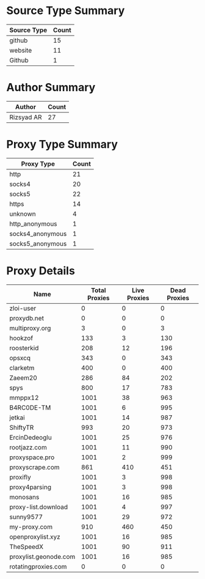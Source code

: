 # Source Type Summary

| Source Type | Count |
|-------------|-------|
| github | 15 |
| website | 11 |
| Github | 1 |


# Author Summary

| Author | Count |
|--------|-------|
| Rizsyad AR | 27 |


# Proxy Type Summary

| Proxy Type | Count |
|------------|-------|
| http | 21 |
| socks4 | 20 |
| socks5 | 22 |
| https | 14 |
| unknown | 4 |
| http_anonymous | 1 |
| socks4_anonymous | 1 |
| socks5_anonymous | 1 |


# Proxy Details

| Name | Total Proxies | Live Proxies | Dead Proxies |
|------|---------------|--------------|---------------|
| zloi-user | 0 | 0 | 0 |
| proxydb.net | 0 | 0 | 0 |
| multiproxy.org | 3 | 0 | 3 |
| hookzof | 133 | 3 | 130 |
| roosterkid | 208 | 12 | 196 |
| opsxcq | 343 | 0 | 343 |
| clarketm | 400 | 0 | 400 |
| Zaeem20 | 286 | 84 | 202 |
| spys | 800 | 17 | 783 |
| mmppx12 | 1001 | 38 | 963 |
| B4RC0DE-TM | 1001 | 6 | 995 |
| jetkai | 1001 | 14 | 987 |
| ShiftyTR | 993 | 20 | 973 |
| ErcinDedeoglu | 1001 | 25 | 976 |
| rootjazz.com | 1001 | 11 | 990 |
| proxyspace.pro | 1001 | 2 | 999 |
| proxyscrape.com | 861 | 410 | 451 |
| proxifly | 1001 | 3 | 998 |
| proxy4parsing | 1001 | 3 | 998 |
| monosans | 1001 | 16 | 985 |
| proxy-list.download | 1001 | 4 | 997 |
| sunny9577 | 1001 | 29 | 972 |
| my-proxy.com | 910 | 460 | 450 |
| openproxylist.xyz | 1001 | 16 | 985 |
| TheSpeedX | 1001 | 90 | 911 |
| proxylist.geonode.com | 1001 | 16 | 985 |
| rotatingproxies.com | 0 | 0 | 0 |
